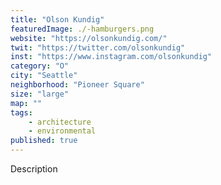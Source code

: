 ```yaml
---
title: "Olson Kundig"
featuredImage: ./-hamburgers.png
website: "https://olsonkundig.com/"
twit: "https://twitter.com/olsonkundig"
inst: "https://www.instagram.com/olsonkundig"
category: "O"
city: "Seattle"
neighborhood: "Pioneer Square"
size: "large"
map: ""
tags:
    - architecture
    - environmental
published: true
---
```


Description
